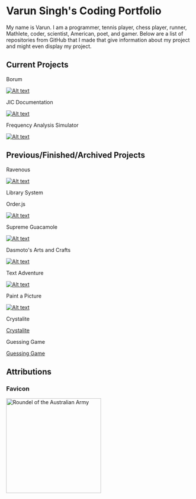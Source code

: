 # Varun Singh's Coding Portfolio

My name is Varun. I am a programmer, tennis player, chess player, runner, Mathlete, coder, scientist, American, poet, and gamer. Below are a list of repositories from GitHub that I made that give information about my project and might even display my project. 

## Current Projects

Borum

[![Alt text](Borum/images/icon.png)](./Borum)

JIC Documentation

[![Alt text](./JIC-Documentation/images/FlagOfJIC.png)](./JIC-Documentation)

Frequency Analysis Simulator

[![Alt text](./Frequency-Analysis-Simulator/icon.ico)](./Frequency-Analysis-Simulator)

## Previous/Finished/Archived Projects

Ravenous

[![Alt text](https://borumer.github.io/Ravenous/favicon.ico)](https://borumer.github.io/Ravenous/)

Library System

Order.js

[![Alt text](https://borumer.github.io/order.js/images/pizza.jpg)](https://borumer.github.io/order.js)

Supreme Guacamole

[![Alt text](https://borumer.github.io/supreme-guacamole/images/Avocado.png)](https://borumer.github.io/supreme-guacamole)

Dasmoto's Arts and Crafts

[![Alt text](https://borumer.github.io/Dasmotos-Arts-and-Crafts/Images/Pattern.jpeg)](https://borumer.github.io/Dasmotos-Arts-and-Crafts)

Text Adventure

[![Alt text](https://borumer.github.io/text-adventure/icon.png)](https://borumer.github.io/text-adventure)

Paint a Picture

[![Alt text](https://borumer.github.io/paint-a-picture-backup/paint-pallete.png)](https://borumer.github.io/paint-a-picture-backup)

Crystalite

[Crystalite](https://borumer.github.io/Crystalite)

Guessing Game

[Guessing Game](https://borumer.github.io/guessing-game)

## Attributions ##

### Favicon ###

<a target = "_blank" title = "By Fry1989 eh? [CC BY-SA 3.0 
 (https://creativecommons.org/licenses/by-sa/3.0
)], from Wikimedia Commons" href = "https://commons.wikimedia.org/wiki/File:Roundel_of_the_Australian_Army.svg">
      <img width = "256" alt = "Roundel of the Australian Army" src = "https://upload.wikimedia.org/wikipedia/commons/thumb/a/a3/Roundel_of_the_Australian_Army.svg/256px-Roundel_of_the_Australian_Army.svg.png">
</a>

<script src = "./script.js"></script>
<script>
 createLinkElement('image/x-icon', 'shortcut icon', 'images/icon.ico');
 createLinkElement('text/css', 'stylesheet', 'style.css');
</script>
